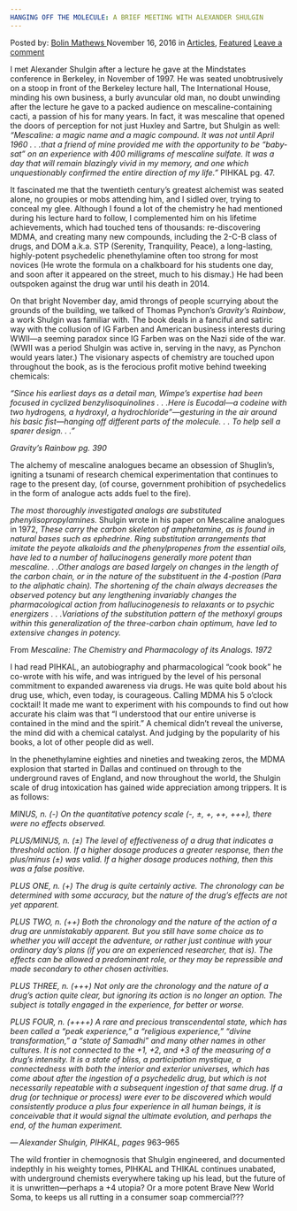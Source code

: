 ```yaml
---
HANGING OFF THE MOLECULE: A BRIEF MEETING WITH ALEXANDER SHULGIN
---
```

<article class="post-listing post-16430 post type-post status-publish format-standard has-post-thumbnail hentry category-deepdot-news tag-alexander tag-hanging tag-meeting tag-molecule tag-shulgin">
    <div class="post-inner">
    <p class="post-meta">
    <span>Posted by: <a href="https://www.deepdotweb.com/author/bolinmathews/" title="">Bolin Mathews </a></span>
    <span>November 16, 2016</span>
    <span>in <a href="https://www.deepdotweb.com/category/articles/" rel="category tag">Articles</a>, <a href="https://www.deepdotweb.com/category/deepdot-news/" rel="category tag">Featured</a></span>
    <span><a href="https://www.deepdotweb.com/2016/11/16/hanging-off-molecule-brief-meeting-alexander-shulgin/#respond">Leave a comment</a></span>
    </p>
    <div class="clear"></div>
    <div class="entry">
    <p>I met Alexander Shulgin after a lecture he gave at the Mindstates conference in Berkeley, in November of 1997. He was seated unobtrusively on a stoop in front of the Berkeley lecture hall, The International House, minding his own business, a burly avuncular old man, no doubt unwinding after the lecture he gave to a packed audience on mescaline-containing cacti, a passion of his for many years. In fact, it was mescaline that opened the doors of perception for not just Huxley and Sartre, but Shulgin as well: <em>“Mescaline: a magic name and a magic compound. It was not until April 1960 . . .that a friend of mine provided me with the opportunity to be “baby-sat” on an experience with 400 milligrams of mescaline sulfate. It was a day that will remain blazingly vivid in my memory, and one which unquestionably confirmed the entire direction of my life.”</em> PIHKAL pg. 47.</p>
    <p>It fascinated me that the twentieth century’s greatest alchemist was seated alone, no groupies or mobs attending him, and I sidled over, trying to conceal my glee. Although I found a lot of the chemistry he had mentioned during his lecture hard to follow, I complemented him on his lifetime achievements, which had touched tens of thousands: re-discovering MDMA, and creating many new compounds, including the 2-C-B class of drugs, and DOM a.k.a. STP (Serenity, Tranquility, Peace), a long-lasting, highly-potent psychedelic phenethylamine often too strong for most novices (He wrote the formula on a chalkboard for his students one day, and soon after it appeared on the street, much to his dismay.) He had been outspoken against the drug war until his death in 2014.</p>
    <p>On that bright November day, amid throngs of people scurrying about the grounds of the building, we talked of Thomas Pynchon’s <em>Gravity’s Rainbow</em>, a work Shulgin was familiar with. The book deals in a fanciful and satiric way with the collusion of IG Farben and American business interests during WWII—a seeming paradox since IG Farben was on the Nazi side of the war. (WWII was a period Shulgin was active in, serving in the navy, as Pynchon would years later.) The visionary aspects of chemistry are touched upon throughout the book, as is the ferocious profit motive behind tweeking chemicals:</p>
    <p><em>“Since his earliest days as a detail man, Wimpe’s expertise had been focused in cyclized benzylisoquinolines . . .Here is Eucodal—a codeine with two hydrogens, a hydroxyl, a hydrochloride”—gesturing in the air around his basic fist—hanging off different parts of the molecule. . . To help sell a sparer design. . .”</em></p>
    <p><em>Gravity’s Rainbow pg. 390</em></p>
    <p>The alchemy of mescaline analogues became an obsession of Shuglin’s, igniting a tsunami of research chemical experimentation that continues to rage to the present day, (of course, government prohibition of psychedelics in the form of analogue acts adds fuel to the fire).</p>
    <p><em>The most thoroughly investigated analogs are substituted phenylisopropylamines.</em> Shulgin wrote in his paper on Mescaline analogues in 1972, <em>These carry the carbon skeleton of amphetamine, as is found in natural bases such as ephedrine. Ring substitution arrangements that imitate the peyote alkaloids and the phenylpropenes from the essential oils, have led to a number of hallucinogens generally more potent than mescaline. . .Other analogs are based largely on changes in the length of the carbon chain, or in the nature of the substituent in the 4-postion (Para to the aliphatic chain). The shortening of the chain always decreases the observed potency but any lengthening invariably changes the pharmacological action from hallucinogenesis to relaxants or to psychic energizers</em> . . .<em>Variations of the substitution pattern of the methoxyl groups within this generalization of the three-carbon chain optimum, have led to extensive changes in potency. </em></p>
    <p>From <em>Mescaline: The Chemistry and Pharmacology of its Analogs. 1972</em></p>
    <p>I had read PIHKAL, an autobiography and pharmacological “cook book” he co-wrote with his wife, and was intrigued by the level of his personal commitment to expanded awareness via drugs. He was quite bold about his drug use, which, even today, is courageous. Calling MDMA his 5 o’clock cocktail! It made me want to experiment with his compounds to find out how accurate his claim was that “I understood that our entire universe is contained in the mind and the spirit.” A chemical didn’t reveal the universe, the mind did with a chemical catalyst. And judging by the popularity of his books, a lot of other people did as well.</p>
    <p>In the phenethylamine eighties and nineties and tweaking zeros, the MDMA explosion that started in Dallas and continued on through to the underground raves of England, and now throughout the world, the Shulgin scale of drug intoxication has gained wide appreciation among trippers. It is as follows:</p>
    <p><em> MINUS, n. (-) On the quantitative potency scale (-, ±, +, ++, +++), there were no effects observed.</em></p>
    <p><em> PLUS/MINUS, n. (±) The level of effectiveness of a drug that indicates a threshold action. If a higher dosage produces a greater response, then the plus/minus (±) was valid. If a higher dosage produces nothing, then this was a false positive.</em></p>
    <p><em> PLUS ONE, n. (+) The drug is quite certainly active. The chronology can be determined with some accuracy, but the nature of the drug&#8217;s effects are not yet apparent.</em></p>
    <p><em> PLUS TWO, n. (++) Both the chronology and the nature of the action of a drug are unmistakably apparent. But you still have some choice as to whether you will accept the adventure, or rather just continue with your ordinary day&#8217;s plans (if you are an experienced researcher, that is). The effects can be allowed a predominant role, or they may be repressible and made secondary to other chosen activities.</em></p>
    <p><em> PLUS THREE, n. (+++) Not only are the chronology and the nature of a drug&#8217;s action quite clear, but ignoring its action is no longer an option. The subject is totally engaged in the experience, for better or worse.</em></p>
    <p><em> PLUS FOUR, n. (++++) A rare and precious transcendental state, which has been called a &#8220;peak experience,&#8221; a &#8220;religious experience,&#8221; &#8220;divine transformation,&#8221; a &#8220;state of Samadhi&#8221; and many other names in other cultures. It is not connected to the +1, +2, and +3 of the measuring of a drug&#8217;s intensity. It is a state of bliss, a participation mystique, a connectedness with both the interior and exterior universes, which has come about after the ingestion of a psychedelic drug, but which is not necessarily repeatable with a subsequent ingestion of that same drug. If a drug (or technique or process) were ever to be discovered which would consistently produce a plus four experience in all human beings, it is conceivable that it would signal the ultimate evolution, and perhaps the end, of the human experiment.</em></p>
    <p><em> — Alexander Shulgin, PIHKAL, pages</em> 963–965</p>
    <p>The wild frontier in chemognosis that Shulgin engineered, and documented indepthly in his weighty tomes, PIHKAL and THIKAL continues unabated, with underground chemists everywhere taking up his lead, but the future of it is unwritten—perhaps a +4 utopia? Or a more potent Brave New World Soma, to keeps us all rutting in a consumer soap commercial???</p>
    </div>
    <span style="display:none"><a href="https://www.deepdotweb.com/tag/alexander/" rel="tag">alexander</a> <a href="https://www.deepdotweb.com/tag/hanging/" rel="tag">hanging</a> <a href="https://www.deepdotweb.com/tag/meeting/" rel="tag">meeting</a> <a href="https://www.deepdotweb.com/tag/molecule/" rel="tag">molecule</a> <a href="https://www.deepdotweb.com/tag/shulgin/" rel="tag">shulgin</a></span> <span style="display:none" class="updated">2016-11-16</span>
    <div style="display:none" class="vcard author" itemprop="author" itemscope itemtype="http://schema.org/Person"><strong class="fn" itemprop="name"><a href="https://www.deepdotweb.com/author/bolinmathews/" title="Posts by Bolin Mathews" rel="author">Bolin Mathews</a></strong></div>
    </div>
</article>

